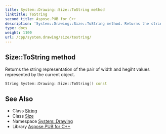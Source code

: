 ```yaml
---
title: System::Drawing::Size::ToString method
linktitle: ToString
second_title: Aspose.PUB for C++
description: 'System::Drawing::Size::ToString method. Returns the string representation of the pair of width and hegiht values represented by the current object in C++.'
type: docs
weight: 1100
url: /cpp/system.drawing/size/tostring/
---
```

## Size::ToString method


Returns the string representation of the pair of width and hegiht values represented by the current object.

```cpp
String System::Drawing::Size::ToString() const
```

## See Also

* Class [String](../../../system/string/)
* Class [Size](../)
* Namespace [System::Drawing](../../)
* Library [Aspose.PUB for C++](../../../)

